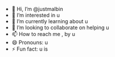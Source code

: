 - 👋 Hi, I’m @justmalbin
- 👀 I’m interested in u
- 🌱 I’m currently learning about u
- 💞️ I’m looking to collaborate on helping u
- 📫 How to reach me , by u
- 😄 Pronouns: u
- ⚡ Fun fact: u is </null>

<!---
justmalbin/justmalbin is a ✨ special ✨ repository because its `README.md` (this file) appears on your GitHub profile.
You can click the Preview link to take a look at your changes.
--->
